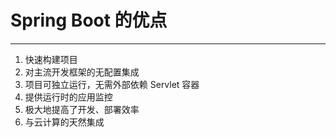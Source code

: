 # Spring Boot 的优点

---

1. 快速构建项目
2. 对主流开发框架的无配置集成
3. 项目可独立运行，无需外部依赖 Servlet 容器
4. 提供运行时的应用监控
5. 极大地提高了开发、部署效率
6. 与云计算的天然集成